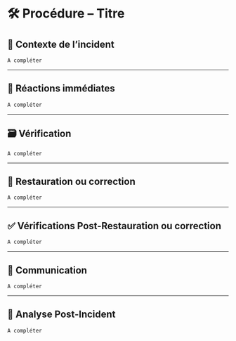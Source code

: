 # 🛠️ Procédure – Titre

## 🧩 Contexte de l’incident
`A compléter`

---

## 🚨 Réactions immédiates
`A compléter`

---

## 🗃️ Vérification
`A compléter`

---

## 🔁 Restauration ou correction
`A compléter`

---

## ✅ Vérifications Post-Restauration ou correction
`A compléter`

---

## 📣 Communication
`A compléter`

---

## 🧠 Analyse Post-Incident
`A compléter`
